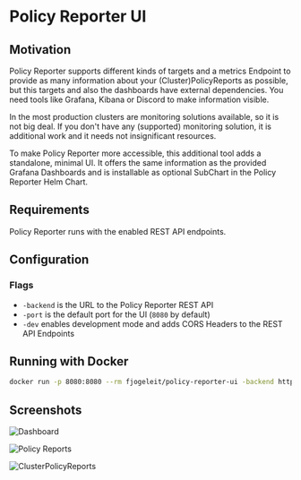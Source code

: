 # Policy Reporter UI

## Motivation

Policy Reporter supports different kinds of targets and a metrics Endpoint to provide as many information about your (Cluster)PolicyReports as possible, but this targets and also the dashboards have external dependencies. You need tools like Grafana, Kibana or Discord to make information visible.

In the most production clusters are monitoring solutions available, so it is not big deal. If you don't have any (supported) monitoring solution, it is additional work and it needs not insignificant resources.

To make Policy Reporter more accessible, this additional tool adds a standalone, minimal UI. It offers the same information as the provided Grafana Dashboards and is installable as optional SubChart in the Policy Reporter Helm Chart.

## Requirements

Policy Reporter runs with the enabled REST API endpoints.

## Configuration

### Flags

* `-backend` is the URL to the Policy Reporter REST API
* `-port` is the default port for the UI (`8080` by default)
* `-dev` enables development mode and adds CORS Headers to the REST API Endpoints

## Running with Docker

```bash
docker run -p 8080:8080 --rm fjogeleit/policy-reporter-ui -backend http://host.docker.internal:8081
```

## Screenshots

![Dashboard](https://github.com/kyverno/policy-reporter-ui/blob/main/docs/images/dashboard.png?raw=true)

![Policy Reports](https://github.com/kyverno/policy-reporter-ui/blob/main/docs/images/policy-report.png?raw=true)

![ClusterPolicyReports](https://github.com/kyverno/policy-reporter-ui/blob/main/docs/images/cluster-policy-report.png?raw=true)
